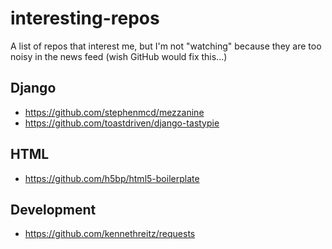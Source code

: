 interesting-repos
=================

A list of repos that interest me, but I'm not "watching" because they are too noisy in the news feed (wish GitHub would fix this...)

## Django
* https://github.com/stephenmcd/mezzanine
* https://github.com/toastdriven/django-tastypie

## HTML
* https://github.com/h5bp/html5-boilerplate

## Development
* https://github.com/kennethreitz/requests